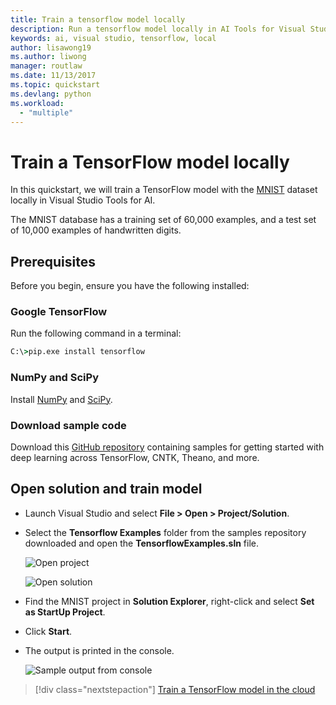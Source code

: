 ```yaml
---
title: Train a tensorflow model locally
description: Run a tensorflow model locally in AI Tools for Visual Studio
keywords: ai, visual studio, tensorflow, local
author: lisawong19
ms.author: liwong
manager: routlaw
ms.date: 11/13/2017
ms.topic: quickstart
ms.devlang: python
ms.workload:
  - "multiple"
---
```

# Train a TensorFlow model locally

In this quickstart, we will train a TensorFlow model with the [MNIST](http://yann.lecun.com/exdb/mnist/) dataset locally in Visual Studio Tools for AI.

The MNIST database has a training set of 60,000 examples, and a test set of 10,000 examples of handwritten digits.

## Prerequisites

Before you begin, ensure you have the following installed:

### Google TensorFlow

Run the following command in a terminal:

```cmd
C:\>pip.exe install tensorflow
```

### NumPy and SciPy
Install [NumPy](https://www.lfd.uci.edu/~gohlke/pythonlibs/#numpy) and [SciPy](https://www.lfd.uci.edu/~gohlke/pythonlibs/#scipy).

### Download sample code
Download this [GitHub repository](https://github.com/Microsoft/samples-for-ai) containing samples for getting started with deep learning across TensorFlow, CNTK, Theano, and more.

## Open solution and train model

- Launch Visual Studio and select **File > Open > Project/Solution**.

- Select the **Tensorflow Examples** folder from the samples repository downloaded and open the **TensorflowExamples.sln** file.

   ![Open project](media/tensorflow-local/open-project.png)

   ![Open solution](media/tensorflow-local/open-solution.png)

- Find the MNIST project in **Solution Explorer**, right-click and select **Set as StartUp Project**.

- Click **Start**.

- The output is printed in the console.

   ![Sample output from console](media/tensorflow-local/console-output.png)

> [!div class="nextstepaction"]
> [Train a TensorFlow model in the cloud](tensorflow-vm.md)